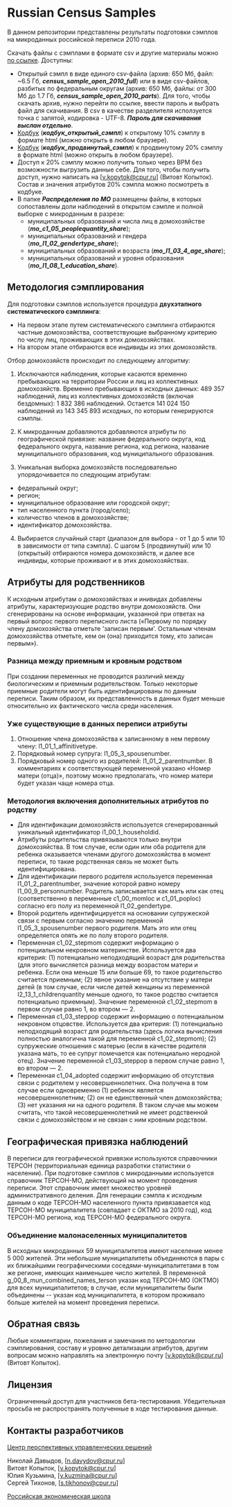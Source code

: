 # Russian Census Samples

В данном репозитории представлены результаты подготовки сэмплов на микроданных российской переписи 2010 года.

Скачать файлы с сэмплами в формате csv и другие материалы можно [по ссылке](https://nc.cloud.cpur.ru/s/eBHwoyiWGyc5ytB). Доступны:

- Открытый сэмпл в виде единого csv-файла (архив: 650 Мб, файл: ~6.5 Гб, ***census_sample_open_2010_full***) или в виде csv-файлов, разбитых по федеральным округам (архив: 650 Мб, файлы: от 300 Мб до 1.7 Гб, ***census_sample_open_2010_parts***). Для того, чтобы скачать архив, нужно перейти по ссылке, ввести пароль и выбрать файл для скачивания. В csv в качестве разделителя исползуется точка с запятой, кодировка - UTF-8. ***Пароль для скачивания выслан отдельно***.
- [Кодбук](кодбук_открытый_сэмпл.html) (***кодбук_открытый_сэмпл***) к открытому 10% сэмплу в формате html (можно открыть в любом браузере).
- [Кодбук](кодбук_продвинтый_сэмпл.html) (***кодбук_продвинутый_сэмпл***) к продвинутому 20% сэмплу в формате html (можно открыть в любом браузере).
- Доступ к 20% сэмплу можно получить только через ВРМ без возможности выгрузить данные себе. Для того, чтобы получить доступ, нужно написать на [v.kopytok@cpur.ru] (Витовт Копыток). Состав и значения атрибутов 20% сэмпла можно посмотреть в кодбуке.
- В папке ***Распределения по МО*** размещены файлы, в которых сопоставлены доли наблюдений в открытом сэмпле и полной выборке с микроданным в разрезе:
    + муниципальных образований и числа лиц в домохозяйстве (***mo_c1_05_peoplequantity_share***);
    + муниципальных образований и гендера (***mo_l1_02_gendertype_share***);
    + муниципальных образований и возраста (***mo_l1_03_4_age_share***);
    + муниципальных образований и уровня образования (***mo_l1_08_1_education_share***).

## Методология сэмплирования

Для подготовки сэмплов используется процедура **двухэтапного систематического сэмплинга**:

- На первом этапе путем систематического сэмплинга отбираются частные домохозяйства, соответствующие выбранному критерию по числу лиц, проживающих в этих домохозяйствах.
- На втором этапе отбираются все индивиды из этих домохозяйств.

Отбор домохозяйств происходит по следующему алгоритму:

1. Исключаются наблюдения, которые касаются временно пребывающих на территории России и лиц из коллективных домохозяйств. Временно пребывающих в исходных данных: 489 357 наблюдений, лиц из коллективных домохозяйств (включая бездомных): 1 832 386 наблюдений. Остается 141 024 150 наблюдений из 143 345 893 исходных, по которым генерируются сэмплы.

2. К микроданным добавляются добавляются атрибуты по географической привязке: название федерального округа, код федерального округа, название региона, код региона, название муниципального образования, код муниципального образования.

3. Уникальная выборка домохозяйств последовательно упорядочивается по следующим атрибутам:

- федеральный округ;
- регион;
- муниципальное образование или городской округ;
- тип населенного пункта (город/село);
- количество членов в домохозяйстве;
- идентификатор домохозяйства.

4. Выбирается случайный старт (диапазон для выбора - от 1 до 5 или 10 в зависимости от типа сэмпла). С шагом 5 (продвинутый) или 10 (открытый) отбираются номера домохозяйств, и далее все индивиды, которые проживают и в этих домохозяйствах.

## Атрибуты для родственников

К исходным атрибутам о домохозяйствах и инивидах добавлены атрибуты, характеризующие родство внутри домохозяйств. Они сгенерированы на основе информации, указанной
при ответах на первый вопрос первого переписного листа («Первому по порядку члену домохозяйства отметьте 'записан первым'. Остальным членам домохозяйства отметьте, кем он (она) приходится тому, кто записан первым»).

### Разница между приемным и кровным родством

При создании переменных не проводится различий между биологическим и приемным родительством. Только некоторые приемные родители могут быть идентифицированы по данным переписи. Таким образом, их представленность в данных будет меньше относительно их фактического числа среди населения.

### Уже существующие в данных переписи атрибуты
1. Отношение члена домохозяйства к записанному в нем первому члену: l1_01_1_affinitivetype.
2. Порядковый номер супруга: l1_05_3_spousenumber.
3. Порядковый номер одного из родителей: l1_01_2_parentnumber. В комментариях к соответствующей переменной указано «Номер матери (отца)», поэтому можно предполагать, что номер матери будет указан чаще номера отца.

### Методология включения дополнительных атрибутов по родству
* Для идентификации домохозяйств используется сгенерированный уникальный идентификатор i1_00_1_householdid.
* Атрибуты родительства привязываются только внутри домохозяйства. В том случае, если один или оба родителя для ребенка оказывается членами другого домохозяйства в момент переписи, то такие родственная связь не может быть идентифицирована.  
* Для идентификации первого родителя используется переменная l1_01_2_parentnumber, значение которой равно номеру l1_00_9_personnumber. Родитель записывается как мать или как отец (соответственно в переменные c1_00_momloc и c1_01_poploc) согласно его полу из переменной l1_02_gendertype.  
* Второй родитель идентифицируется на основании супружеской связи с первым согласно значению переменной l1_05_3_spousenumber первого родителя. Мать это или отец определяется опять же по полу второго родителя.  
* Переменная c1_02_stepmom содержит информацию о потенциальном некровном материнстве. Используется два критерия: (1) потенциально неподходящий возраст для родительства (для этого вычисляется разница между возрастом матери и ребенка. Если она меньше 15 или больше 69, то такое родительство считается приемным; (2) явное указание на отсутствие у матери детей (в том случае, если числе детей женщины из переменной l2_13_1_childrenquantity  меньше одного, то такое родство считается потенциально приемным). Значение переменной c1_02_stepmom в первом случае равно 1, во втором — 2.  
* Переменная c1_03_steppop содержит информацию о потенциальном некровном отцовстве. Используется два критерия: (1) потенциально неподходящий возраст для родительства (здесь логика вычисления полностью аналогична такой для переменной  c1_02_stepmom); (2) супружеские отношения с матерью (если в качестве родителя указана мать, то ее супруг помечается как потенциально неродной отец). Значение переменной c1_03_steppop в первом случае равно 1, во втором — 2.
* Переменная c1_04_adopted содержит информацию об отсутствия связи с родителем у несовершеннолетних. Она получена в том случае если одновременно (1) ребенок является несовершеннолетним; (2) он не единственный член домохозяйства; (3) нет указания ни на одного родителя. В таком случае мы можем считать, что такой несовершеннолетний не имеет родственной связи с домохозяйством и не связан с ним кровным родством.

## Географическая привязка наблюдений

В переписи для географической привязки используются справочники ТЕРСОН (территориальная единица разработки статистики о населении). При подготовке сэмплов с микроданными используется справочник ТЕРСОН-МО, действующий на момент проведения переписи. Этот справочник имеет множество уровней административного деления. Для генерации сэмпла к исходным данным о коде ТЕРСОН-МО населенного пункта привязавается код ТЕРСОН-МО муниципалитета (совпадает с ОКТМО за 2010 год), код ТЕРСОН-МО региона, код ТЕРСОН-МО федерального округа.

### Объединение малонаселенных муниципалитетов

В исходных микроданных 59 муниципалитетов имеют население менее 5 000 жителей. Эти небольшие муниципалитеты объединяются в пары с их ближайшими географическими соседями-муниципалитетами в том же регионе, имеющих наименьшее число жителей. В переменной g_00_8_mun_combined_names_terson указан код ТЕРСОН-МО (ОКТМО) для всех муниципалитетов; в случае, если муниципалитеты были объединены -- указан код муниципалитета, в котором проживало больше жителей на момент проведения переписи. 

## Обратная связь

Любые комментарии, пожелания и замечания по методологии сэмплирования, составу и уровню детализации атрибутов, другим вопросам можно направлять на электронную почту [v.kopytok@cpur.ru] (Витовт Копыток).

## Лицензия

Ограниченный доступ для участников бета-тестирования. Убедительная просьба не распространять полученные в ходе тестирования данные.

## Контакты разработчиков

[Центр перспективных управленческих решений](https://cpur.ru/)

Николай Давыдов, [n.davydov@cpur.ru]  
Витовт Копыток, [v.kopytok@cpur.ru]    
Юлия Кузьмина, [y.kuzmina@cpur.ru]  
Сергей Тихонов, [s.tikhonov@cpur.ru]

[Российская экономическая школа](https://www.nes.ru/)
